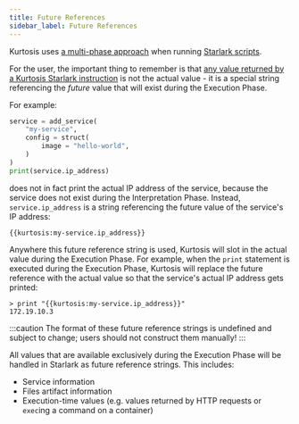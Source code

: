 ```yaml
---
title: Future References
sidebar_label: Future References
---
```


Kurtosis uses [a multi-phase approach][multi-phase-runs-reference] when running [Starlark scripts][starlark-reference].

For the user, the important thing to remember is that [any value returned by a Kurtosis Starlark instruction][starlark-instructions-reference] is not the actual value - it is a special string referencing the _future_ value that will exist during the Execution Phase.

For example:

```python
service = add_service(
    "my-service",
    config = struct(
        image = "hello-world",
    )
)
print(service.ip_address)
```

does not in fact print the actual IP address of the service, because the service does not exist during the Interpretation Phase. Instead, `service.ip_address` is a string referencing the future value of the service's IP address:

```
{{kurtosis:my-service.ip_address}}
```

Anywhere this future reference string is used, Kurtosis will slot in the actual value during the Execution Phase. For example, when the `print` statement is executed during the Execution Phase, Kurtosis will replace the future reference with the actual value so that the service's actual IP address gets printed:

```
> print "{{kurtosis:my-service.ip_address}}"
172.19.10.3
```

:::caution
The format of these future reference strings is undefined and subject to change; users should not construct them manually!
:::

All values that are available exclusively during the Execution Phase will be handled in Starlark as future reference strings. This includes:

- Service information
- Files artifact information
- Execution-time values (e.g. values returned by HTTP requests or `exec`ing a command on a container)

<!----------- ONLY LINKS BELOW HERE ----------------------->
[multi-phase-runs-reference]: ./multi-phase-runs.md
[starlark-reference]: ./starlark.md
[starlark-instructions-reference]: ./starlark-instructions.md
